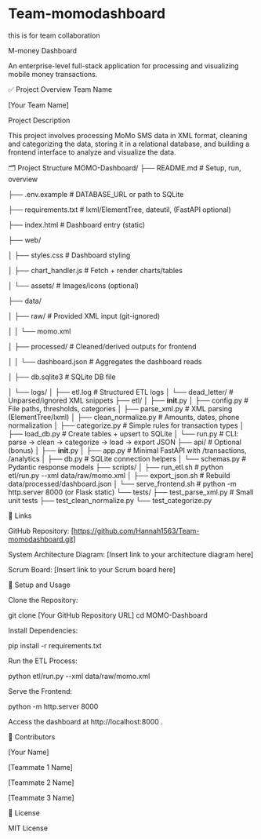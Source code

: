 # Team-momodashboard
this is for team collaboration

M-money Dashboard

An enterprise-level full-stack application for processing and visualizing mobile money transactions.

✅ Project Overview
Team Name

[Your Team Name]

Project Description

This project involves processing MoMo SMS data in XML format, cleaning and categorizing the data, storing it in a relational database, and building a frontend interface to analyze and visualize the data.

🗂️ Project Structure
MOMO-Dashboard/
├── README.md                         # Setup, run, overview

├── .env.example                      # DATABASE_URL or path to SQLite

├── requirements.txt                  # lxml/ElementTree, dateutil, (FastAPI optional)

├── index.html                        # Dashboard entry (static)

├── web/

│   ├── styles.css                    # Dashboard styling

│   ├── chart_handler.js              # Fetch + render charts/tables

│   └── assets/                       # Images/icons (optional)

├── data/

│   ├── raw/                          # Provided XML input (git-ignored)

│   │   └── momo.xml

│   ├── processed/                    # Cleaned/derived outputs for frontend

│   │   └── dashboard.json            # Aggregates the dashboard reads

│   ├── db.sqlite3                    # SQLite DB file

│   └── logs/
│       ├── etl.log                   # Structured ETL logs
│       └── dead_letter/              # Unparsed/ignored XML snippets
├── etl/
│   ├── __init__.py
│   ├── config.py                     # File paths, thresholds, categories
│   ├── parse_xml.py                  # XML parsing (ElementTree/lxml)
│   ├── clean_normalize.py            # Amounts, dates, phone normalization
│   ├── categorize.py                 # Simple rules for transaction types
│   ├── load_db.py                    # Create tables + upsert to SQLite
│   └── run.py                        # CLI: parse -> clean -> categorize -> load -> export JSON
├── api/                              # Optional (bonus)
│   ├── __init__.py
│   ├── app.py                        # Minimal FastAPI with /transactions, /analytics
│   ├── db.py                         # SQLite connection helpers
│   └── schemas.py                    # Pydantic response models
├── scripts/
│   ├── run_etl.sh                    # python etl/run.py --xml data/raw/momo.xml
│   ├── export_json.sh                # Rebuild data/processed/dashboard.json
│   └── serve_frontend.sh             # python -m http.server 8000 (or Flask static)
└── tests/
    ├── test_parse_xml.py             # Small unit tests
    ├── test_clean_normalize.py
    └── test_categorize.py

🔗 Links

GitHub Repository: [https://github.com/Hannah1563/Team-momodashboard.git]

System Architecture Diagram: [Insert link to your architecture diagram here]

Scrum Board: [Insert link to your Scrum board here]

🧪 Setup and Usage

Clone the Repository:

git clone [Your GitHub Repository URL]
cd MOMO-Dashboard


Install Dependencies:

pip install -r requirements.txt


Run the ETL Process:

python etl/run.py --xml data/raw/momo.xml


Serve the Frontend:

python -m http.server 8000


Access the dashboard at http://localhost:8000
.

👥 Contributors

[Your Name]

[Teammate 1 Name]

[Teammate 2 Name]

[Teammate 3 Name]

📄 License

MIT License
